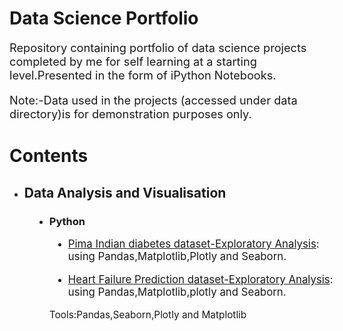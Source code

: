 <!DOCTYPE html>
<html>
<head>
<style>
div.relative {
  position: relative;
  left: 30px;
}
</style>
</head>
<body>
<h1 > Data Science Portfolio </h1>
<p style="font-size:130%;">Repository containing portfolio of data science projects completed by me for self learning at a starting level.Presented in the form of iPython Notebooks.</p>

<p style="font-size:130%;">Note:-Data used in the projects (accessed under data directory)is for demonstration purposes only.</p>
<h1 > Contents </h1>

<dl>
<ul>
  <dt ><li><h2> Data Analysis and Visualisation </h2></li></dt>
  <dd><li><h3> Python </h3> </li></dd>

<div class="relative">
  <dd><li><p style="font-size:120%;"><a href="https://github.com/Harshit793/Data-Science-Portfolio/blob/master/Pima_Indian_diabetes.ipynb">Pima Indian diabetes dataset-Exploratory Analysis</a>: using Pandas,Matplotlib,Plotly and Seaborn.</p></li><dd>
  <dd><li><p style="font-size:120%;"><a href="https://github.com/Harshit793/Data-Science-Portfolio/blob/master/Heart_Failure_Prediction.ipynb">Heart Failure Prediction dataset-Exploratory Analysis</a>: using Pandas,Matplotlib,plotly and Seaborn.</p></li><dd>
</div>
<dd><p style="font-size:110%;">Tools:Pandas,Seaborn,Plotly and Matplotlib</dd></p>
</ul>
</dl>
</body>


  


